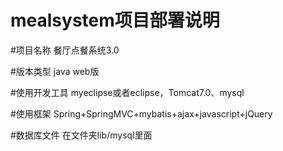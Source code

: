 # mealsystem项目部署说明

#项目名称   餐厅点餐系统3.0


#版本类型   java web版


#使用开发工具  myeclipse或者eclipse，Tomcat7.0、mysql


#使用框架   Spring+SpringMVC+mybatis+ajax+javascript+jQuery


#数据库文件   在文件夹lib/mysql里面
